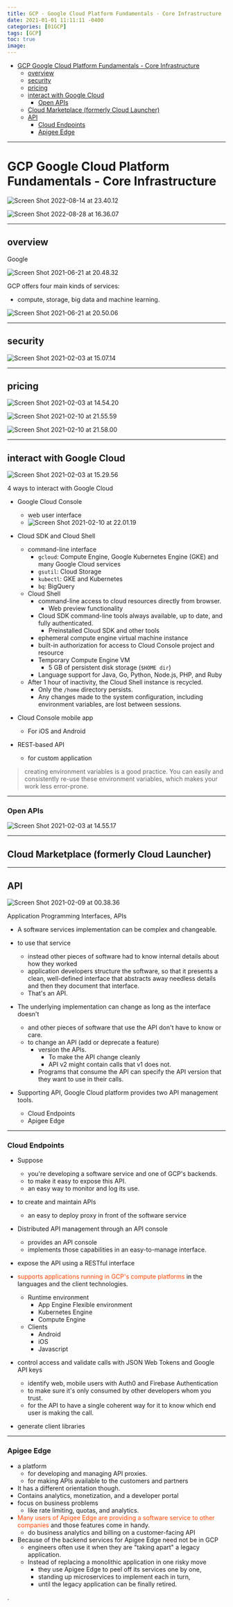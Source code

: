 ```yaml
---
title: GCP - Google Cloud Platform Fundamentals - Core Infrastructure
date: 2021-01-01 11:11:11 -0400
categories: [01GCP]
tags: [GCP]
toc: true
image:
---
```



- [GCP Google Cloud Platform Fundamentals - Core Infrastructure](#gcp-google-cloud-platform-fundamentals---core-infrastructure)
  - [overview](#overview)
  - [security](#security)
  - [pricing](#pricing)
  - [interact with Google Cloud](#interact-with-google-cloud)
    - [Open APIs](#open-apis)
  - [Cloud Marketplace (formerly Cloud Launcher)](#cloud-marketplace-formerly-cloud-launcher)
  - [API](#api)
    - [Cloud Endpoints](#cloud-endpoints)
    - [Apigee Edge](#apigee-edge)


---

# GCP Google Cloud Platform Fundamentals - Core Infrastructure


![Screen Shot 2022-08-14 at 23.40.12](https://i.imgur.com/2Y3LvvO.png)

![Screen Shot 2022-08-28 at 16.36.07](https://i.imgur.com/Aj82fJo.png)


---

## overview

Google


![Screen Shot 2021-06-21 at 20.48.32](https://i.imgur.com/eVbHebi.png)

GCP offers four main kinds of services:
- compute, storage, big data and machine learning.


![Screen Shot 2021-06-21 at 20.50.06](https://i.imgur.com/Tmqmrqc.png)


----


## security

![Screen Shot 2021-02-03 at 15.07.14](https://i.imgur.com/UEaBU7M.png)

---



## pricing

![Screen Shot 2021-02-03 at 14.54.20](https://i.imgur.com/09yBI1V.png)

![Screen Shot 2021-02-10 at 21.55.59](https://i.imgur.com/Xsx3HvS.png)

![Screen Shot 2021-02-10 at 21.58.00](https://i.imgur.com/yYdB0jJ.png)


---

## interact with Google Cloud

![Screen Shot 2021-02-03 at 15.29.56](https://i.imgur.com/VPu8vIk.png)

4 ways to interact with Google Cloud
- Google Cloud Console
  - web user interface
  - ![Screen Shot 2021-02-10 at 22.01.19](https://i.imgur.com/hONolff.png)
- Cloud SDK and Cloud Shell
  - command-line interface
    * `gcloud`: Compute Engine, Google Kubernetes Engine (GKE) and many Google Cloud services
    * `gsutil`: Cloud Storage
    * `kubectl`: GKE and Kubernetes
    * `bq`: BigQuery
  - Cloud Shell
    - command-line access to cloud resources directly from browser.
      - Web preview functionality
    - Cloud SDK command-line tools always available, up to date, and fully authenticated.
      * Preinstalled Cloud SDK and other tools
    - ephemeral compute engine virtual machine instance
    - built-in authorization for access to Cloud Console project and resource
    - Temporary Compute Engine VM
      - 5 GB of persistent disk storage (`$HOME dir`)
    - Language support for Java, Go, Python, Node.js, PHP, and Ruby
  - After 1 hour of inactivity, the Cloud Shell instance is recycled.
    - Only the `/home` directory persists.
    - Any changes made to the system configuration, including environment variables, are lost between sessions.

- Cloud Console mobile app
  - For iOS and Android
- REST-based API
  - for custom application


> creating environment variables is a good practice. You can easily and consistently re-use these environment variables, which makes your work less error-prone.

---

### Open APIs

![Screen Shot 2021-02-03 at 14.55.17](https://i.imgur.com/1b92Wl8.png)

---

## Cloud Marketplace (formerly Cloud Launcher)


---

## API

![Screen Shot 2021-02-09 at 00.38.36](https://i.imgur.com/Z0xoKOL.png)

Application Programming Interfaces, APIs
- A software services implementation can be complex and changeable.
- to use that service
  - instead other pieces of software had to know internal details about how they worked
  - application developers structure the software, so that it presents a clean, well-defined interface that abstracts away needless details and then they document that interface.
  - That's an API.
- The underlying implementation can change as long as the interface doesn't
  - and other pieces of software that use the API don't have to know or care.
  - to change an API (add or deprecate a feature)
    - version the APIs.
      - To make the API change cleanly
      - API v2 might contain calls that v1 does not.
    - Programs that consume the API can specify the API version that they want to use in their calls.

- Supporting API, Google Cloud platform provides two API management tools.
  - Cloud Endpoints
  - Apigee Edge

---


### Cloud Endpoints
- Suppose
  - you're developing a software service and one of GCP's backends.
  - to make it easy to expose this API.
  - an easy way to monitor and log its use.

- to create and maintain APIs
  - an easy to deploy proxy in front of the software service

- Distributed API management through an API console
  - provides an API console
  - implements those capabilities in an easy-to-manage interface.

- expose the API using a RESTful interface

- <font color=OrangeRed> supports applications running in GCP's compute platforms </font> in the languages and the client technologies.
  - Runtime environment
    - App Engine Flexible environment
    - Kubernetes Engine
    - Compute Engine
  - Clients
    - Android
    - iOS
    - Javascript
- control access and validate calls with JSON Web Tokens and Google API keys
  - identify web, mobile users with Auth0 and Firebase Authentication
  - to make sure it's only consumed by other developers whom you trust.
  - for the API to have a single coherent way for it to know which end user is making the call.
- generate client libraries


---

### Apigee Edge
- a platform
  - for developing and managing API proxies.
  - for making APIs available to the customers and partners
- It has a different orientation though.
- Contains analytics, monetization, and a developer portal
- focus on business problems
  - like rate limiting, quotas, and analytics.
- <font color=OrangeRed> Many users of Apigee Edge are providing a software service to other companies </font> and those features come in handy.
  - do business analytics and billing on a customer-facing API
- Because of the backend services for Apigee Edge need not be in GCP
  - engineers often use it when they are "taking apart" a legacy application.
  - Instead of replacing a monolithic application in one risky move
    - they use Apigee Edge to peel off its services one by one,
    - standing up microservices to implement each in turn,
    - until the legacy application can be finally retired.

















.
